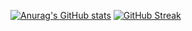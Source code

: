 [![Anurag's GitHub stats](https://github-readme-stats.vercel.app/api?username=xjxixi)](https://github.com/anuraghazra/github-readme-stats)
[![GitHub Streak](https://github-readme-streak-stats.herokuapp.com?user=sjxixi&theme=microsoft-dark)](https://git.io/streak-stats)
